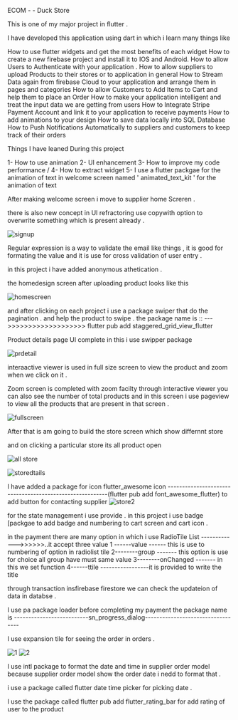 ECOM - - Duck Store 

This is one of my major project in flutter . 

I have developed this application using dart in which i  learn many things like 

How to use flutter widgets and get the most benefits of each widget
How to create a new firebase project and install it to IOS and Android.
How to allow Users to Authenticate with your application .
How to allow suppliers to upload Products to their stores or to application in general
How to Stream Data again from firebase Cloud to your application and arrange them in pages and categories
How to allow Customers to Add Items to Cart and help them to place an Order
How to make your application intelligent and treat the input data we are getting from users
How to Integrate Stripe Payment Account and link it to your application to receive payments
How to add animations to your design
How to save data locally into SQL Database
How to Push Notifications Automatically to suppliers and customers to keep track of their orders




Things I have leaned During this project 

1- How to use animation 
2- UI enhancement
3- How to improve my code performance /
4- How to extract widget 
5- I use a flutter packgae for the animation of text in welcome screen named ' animated_text_kit ' for the animation of text



After making welcome screen i move to supplier home Screren .


there is also new concept in UI refractoring use copywith option to overwrite something which is present already . 



![signup](https://github.com/kishanup78910/ecom/assets/79304976/f9cd6b5e-2aee-4279-b087-9580e0815f91)


Regular expression is a way to validate the email like things , it is good for formating the value and it is use for cross validation of user entry . 


in this project i have added anonymous athetication  . 

the homedesign screen after uploading product looks like this 


![homescreen](https://github.com/kishanup78910/ecom/assets/79304976/572bacd4-a8e2-4b1b-99d3-4c7c784e13dc)



and after clicking on each project i use a package swiper that do the pagination . and help the product to swipe  . 
the package name is ::   --- >>>>>>>>>>>>>>>>>>>   flutter pub add staggered_grid_view_flutter



Product details page UI complete in this i use swipper package





![prdetail](https://github.com/kishanup78910/ecom/assets/79304976/3961f414-63dd-48f9-8bc0-3cb3fa2d8729)


interaactive viewer is used in full size screen to view the product and zoom when we click on it .  

Zoom screen is completed with zoom facilty through interactive viewer  you can also see the number of total products and in this screen i use pageview to view all the products that are present in that screen   .


![fullscreen](https://github.com/kishanup78910/ecom/assets/79304976/2f9a9a9e-a1a1-46c3-8c77-c931309c7c43)



After that is am going to build the store screen which show differnnt store 

and on clicking a particular store its all product open 



![all store](https://github.com/kishanup78910/ecom/assets/79304976/53e86232-c4b2-4508-8be4-f721546a98f3)


![storedtails](https://github.com/kishanup78910/ecom/assets/79304976/9ee28d83-16c3-45e7-9b0f-ae0cf3d94361)


I have added a package for icon flutter_awesome icon  ---------------------------------------------------------(flutter pub add font_awesome_flutter)
to add button for contacting supplier
![store2](https://github.com/kishanup78910/ecom/assets/79304976/d2b94d12-f277-4278-af23-493fd29197ff)



for the state management i use provide   . in this project i use badge [packgae to add badge and numbering to cart screen and cart icon . 


in the payment there are many option  in which i use RadioTile List ------------->>>>>>..it accept three value
1 ------value                     ------ this is use to numbering of option in radiolist tile
2--------group                    ------- this option is use for choice all group have must same value
3--------onChanged                ------- in  this we set function
4------ttile -----------------it is provided to write the title 



through transaction insfirebase firestore we can check the updateion of data in databse . 




I use pa package loader before completing my payment       the package name is   --------------------------sn_progress_dialog----------------------------------



I use expansion tile for seeing the order in orders .


![1](https://github.com/kishanup78910/ecom/assets/79304976/bba1cd1d-13e3-4783-8907-89107c89d2e4)
![2](https://github.com/kishanup78910/ecom/assets/79304976/bc27a21d-ce03-435a-8d42-96f305329237)


I use intl package to format the date and time in supplier order model because supplier order model show the order date i nedd to format that .



i use a package called flutter date time picker for picking date .




I use the package called flutter pub add flutter_rating_bar     for add rating of user to the product
